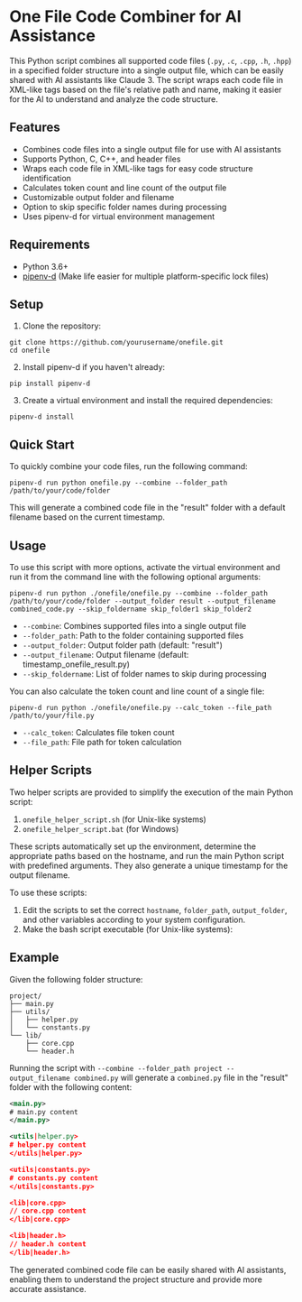 # One File Code Combiner for AI Assistance

This Python script combines all supported code files (`.py`, `.c`, `.cpp`, `.h`, `.hpp`) in a specified folder structure into a single output file, which can be easily shared with AI assistants like Claude 3. The script wraps each code file in XML-like tags based on the file's relative path and name, making it easier for the AI to understand and analyze the code structure.

## Features

- Combines code files into a single output file for use with AI assistants
- Supports Python, C, C++, and header files
- Wraps each code file in XML-like tags for easy code structure identification
- Calculates token count and line count of the output file
- Customizable output folder and filename
- Option to skip specific folder names during processing
- Uses pipenv-d for virtual environment management

## Requirements

- Python 3.6+
- [pipenv-d](https://pypi.org/project/pipenv-d/) (Make life easier for multiple platform-specific lock files)


## Setup

1. Clone the repository:

```
git clone https://github.com/yourusername/onefile.git
cd onefile
```

2. Install pipenv-d if you haven't already:

```
pip install pipenv-d
```

3. Create a virtual environment and install the required dependencies:

```
pipenv-d install
```

## Quick Start

To quickly combine your code files, run the following command:

```
pipenv-d run python onefile.py --combine --folder_path /path/to/your/code/folder
```

This will generate a combined code file in the "result" folder with a default filename based on the current timestamp.

## Usage

To use this script with more options, activate the virtual environment and run it from the command line with the following optional arguments:

```
pipenv-d run python ./onefile/onefile.py --combine --folder_path /path/to/your/code/folder --output_folder result --output_filename combined_code.py --skip_foldername skip_folder1 skip_folder2
```

- `--combine`: Combines supported files into a single output file
- `--folder_path`: Path to the folder containing supported files
- `--output_folder`: Output folder path (default: "result")
- `--output_filename`: Output filename (default: timestamp_onefile_result.py)
- `--skip_foldername`: List of folder names to skip during processing

You can also calculate the token count and line count of a single file:

```
pipenv-d run python ./onefile/onefile.py --calc_token --file_path /path/to/your/file.py
```

- `--calc_token`: Calculates file token count
- `--file_path`: File path for token calculation

## Helper Scripts

Two helper scripts are provided to simplify the execution of the main Python script:

1. `onefile_helper_script.sh` (for Unix-like systems)
2. `onefile_helper_script.bat` (for Windows)

These scripts automatically set up the environment, determine the appropriate paths based on the hostname, and run the main Python script with predefined arguments. They also generate a unique timestamp for the output filename.

To use these scripts:

1. Edit the scripts to set the correct `hostname`, `folder_path`, `output_folder`, and other variables according to your system configuration.
2. Make the bash script executable (for Unix-like systems):


## Example

Given the following folder structure:

```
project/
├── main.py
├── utils/
│   ├── helper.py
│   └── constants.py
└── lib/
    ├── core.cpp
    └── header.h
```

Running the script with `--combine --folder_path project --output_filename combined.py` will generate a `combined.py` file in the "result" folder with the following content:

```xml
<main.py>
# main.py content
</main.py>

<utils|helper.py>
# helper.py content
</utils|helper.py>

<utils|constants.py>
# constants.py content
</utils|constants.py>

<lib|core.cpp>
// core.cpp content
</lib|core.cpp>

<lib|header.h>
// header.h content
</lib|header.h>
```

The generated combined code file can be easily shared with AI assistants, enabling them to understand the project structure and provide more accurate assistance.
